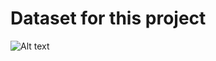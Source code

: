 # Dataset for this project 
![Alt text](https://drive.google.com/drive/folders/12u1YS7jMNEEGIlanmgujF8wkBCZYJuB5?usp=sharing)
